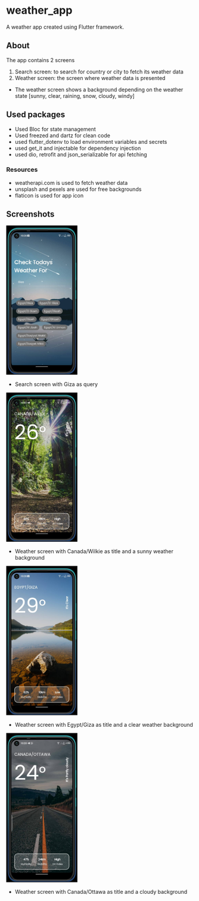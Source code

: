 # weather_app

A weather app created using Flutter framework.

## About

The app contains 2 screens

1. Search screen: to search for country or city to fetch its weather data
2. Weather screen: the screen where weather data is presented

- The weather screen shows a background depending on the weather state [sunny, clear, raining, snow, cloudy, windy]

## Used packages

- Used Bloc for state management
- Used freezed and dartz for clean code
- used flutter_dotenv to load environment variables and secrets
- used get_it and injectable for dependency injection
- used dio, retrofit and json_serializable for api fetching

### Resources

- weatherapi.com is used to fetch weather data
- unsplash and pexels are used for free backgrounds
- flaticon is used for app icon

## Screenshots

<img src="screenshots/search_screen.jpeg" alt="search screen with giza as query" height=400 />

- Search screen with Giza as query

<img src="screenshots/weather_screen_1.jpeg" alt="weather screen with canada as title and sunny background" height=400 />

- Weather screen with Canada/Wilkie as title and a sunny weather background

<img src="screenshots/weather_screen_2.jpeg" alt="weather screen with egypt as title and clear background" height=400 />

- Weather screen with Egypt/Giza as title and a clear weather background

<img src="screenshots/weather_screen_3.jpeg" alt="weather screen with canada as title and cloudy background" height=400 />

- Weather screen with Canada/Ottawa as title and a cloudy background
